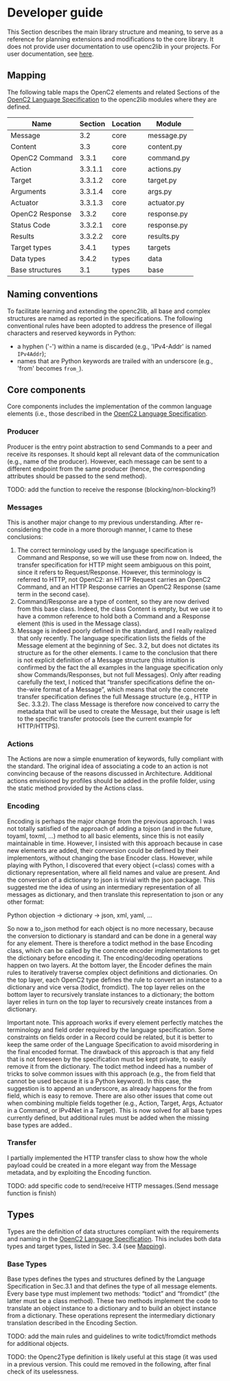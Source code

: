 # Developer guide

This Section describes the main library structure and meaning, to serve as a reference for planning extensions and modifications to the core library. It does not provide user documentation to use openc2lib in your projects. For user documentation, see [here](userdocumentation.md).

## Mapping

The following table maps the OpenC2 elements and related Sections of the [OpenC2 Language Specification](https://docs.oasis-open.org/openc2/oc2ls/v1.0/cs02/oc2ls-v1.0-cs02.pdf) to the openc2lib modules where they are defined.


| Name                | Section   | Location   | Module           |
|---------------------|-----------|------------|------------------|
| Message             | 3.2       | core       | message.py       |
| Content             | 3.3       | core       | content.py       |
| OpenC2 Command      | 3.3.1     | core       | command.py       |
| Action              | 3.3.1.1   | core       | actions.py       |
| Target              | 3.3.1.2   | core       | target.py        |
| Arguments           | 3.3.1.4   | core       | args.py          |
| Actuator            | 3.3.1.3   | core       | actuator.py      |
| OpenC2 Response     | 3.3.2     | core       | response.py      |
| Status Code         | 3.3.2.1   | core       | response.py      |
| Results             | 3.3.2.2   | core       | results.py       |
| Target types        | 3.4.1     | types      | targets          |
| Data types          | 3.4.2     | types      | data             |
| Base structures     | 3.1       | types      | base             |



  
## Naming conventions

To facilitate learning and extending the openc2lib, all base and complex structures are named as reported in the specifications. The following conventional rules have been adopted to address the presence of illegal characters and reserved keywords in Python:
- a hyphen ('-') within a name is discarded (e.g., 'IPv4-Addr' is named `IPv4Addr`);
- names that are Python keywords are trailed with an underscore (e.g., 'from' becomes `from_`).


## Core components

Core components includes the implementation of the common language elements (i.e., those described in the [OpenC2 Language Specification](https://docs.oasis-open.org/openc2/oc2ls/v1.0/cs02/oc2ls-v1.0-cs02.pdf). 

### Producer

Producer is the entry point abstraction to send Commands to a peer and receive its responses. It should kept all relevant data of the communication (e.g., name of the producer). However, each message can be sent to a different endpoint from the same producer (hence, the corresponding attributes should be passed to the send method).

TODO: add the function to receive the response (blocking/non-blocking?)

### Messages

This is another major change to my previous understanding. After re-considering the code in a more thorough manner, I came to these conclusions:
1)	The correct terminology used by the language specification is Command and Response, so we will use these from now on. Indeed, the transfer specification for HTTP might seem ambiguous on this point, since it refers to Request/Response. However, this terminology is referred to HTTP, not OpenC2: an HTTP Request carries an OpenC2 Command, and an HTTP Response carries an OpenC2 Response (same term in the second case).
2)	Command/Response are a type of content, so they are now derived from this base class. Indeed, the class Content is empty, but we use it to have a common reference to hold both a Command and a Response element (this is used in the Message class).
3)	Message is indeed poorly defined in the standard, and I really realized that only recently. The language specification lists the fields of the Message element at the beginning of Sec. 3.2, but does not dictates its structure as for the other elements. I came to the conclusion that there is not explicit definition of a Message structure (this intuition is confirmed by the fact the all examples in the language specification only show Commands/Responses, but not full Messages). Only after reading carefully the text, I noticed that “transfer specifications define the on-the-wire format of a Message”, which means that only the concrete transfer specification defines the full Message structure (e.g., HTTP in Sec. 3.3.2). The class Message is therefore now conceived to carry the metadata that will be used to create the Message, but their usage is left to the specific transfer protocols (see the current example for HTTP/HTTPS).

### Actions

The Actions are now a simple enumeration of keywords, fully compliant with the standard. The original idea of associating a code to an action is not convincing because of the reasons discussed in Architecture. 
Additional actions envisioned by profiles should be added in the profile folder, using the static method provided by the Actions class.

### Encoding

Encoding is perhaps the major change from the previous approach. I was not totally satisfied of the approach of adding a tojson (and in the future, toyaml, toxml, …) method to all basic elements, since this is not easily maintainable in time. However, I insisted with this approach because in case new elements are added, their conversion could be defined by their implementors, without changing the base Encoder class.
However, while playing with Python, I discovered that every object (=class) comes with a dictionary representation, where all field names and value are present. And the conversion of a dictionary to json is trivial with the json package. This suggested me the idea of using an intermediary representation of all messages as dictionary, and then translate this representation to json or any other format:

Python objection → dictionary → json, xml, yaml, …

So now a to_json method for each object is no more necessary, because the conversion to dictionary is standard and can be done in a general way for any element. There is therefore a todict method in the base Encoding class, which can be called by the concrete encoder implementations to get the dictionary before encoding it.
The encoding/decoding operations happen on two layers. At the bottom layer, the Encoder defines the main rules to iteratively traverse complex object definitions and dictionaries. On the top layer, each OpenC2 type defines the rule to convert an instance to a dictionary and vice versa (todict, fromdict). The top layer relies on the bottom layer to recursively translate instances to a dictionary; the bottom layer relies in turn on the top layer to recursively create instances from a dictionary. 

Important note. This approach works if every element perfectly matches the terminology and field order required by the language specification. Some constraints on fields order in a Record could be related, but it is better to keep the same order of the Language Specification to avoid misordering in the final encoded format.
The drawback of this approach is that any field that is not foreseen by the specification must be kept private, to easily remove it from the dictionary. The todict method indeed has a number of tricks to solve common issues with this approach (e.g., the from field that cannot be used because it is a Python keyword). In this case, the suggestion is to append an underscore, as already happens for the from field, which is easy to remove. There are also other issues that come out when combining multiple fields together (e.g., Action, Target, Args, Actuator in a Command, or IPv4Net in a Target). This is now solved for all base types currently defined, but additional rules must be added when the missing base types are added..

### Transfer
I partially implemented the HTTP transfer class to show how the whole payload could be created in a more elegant way from the Message metadata, and by exploiting the Encoding function.

TODO: add specific code to send/receive HTTP messages.(Send message function is finish)

## Types

Types are the definition of data structures compliant with the requirements and naming in the [OpenC2 Language Specification](https://docs.oasis-open.org/openc2/oc2ls/v1.0/cs02/oc2ls-v1.0-cs02.pdf). This includes both data types and target types, listed in Sec. 3.4 (see [Mapping](#mapping)).


### Base Types

Base types defines the types and structures defined by the Language Specification in Sec.3.1 and that defines the type of all message elements. Every base type must implement two methods: “todict” and “fromdict” (the latter must be a class method).
These two methods implement the code to translate an object instance to a dictionary and to build an object instance from a dictionary. These operations represent the intermediary dictionary translation described in the Encoding Section.

TODO: add the main rules and guidelines to write todict/fromdict methods for additional objects.

TODO: the Openc2Type definition is likely useful at this stage (it was used in a previous version. This could me removed in the following, after final check of its uselessness.
